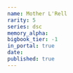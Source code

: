 ```yaml
---
name: Mother L'Rell
rarity: 5
series: dsc
memory_alpha:
bigbook_tier: -1
in_portal: true
date:
published: true
---
```



